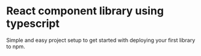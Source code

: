 # React component library using typescript

Simple and easy project setup to get started with deploying your first library to npm.

